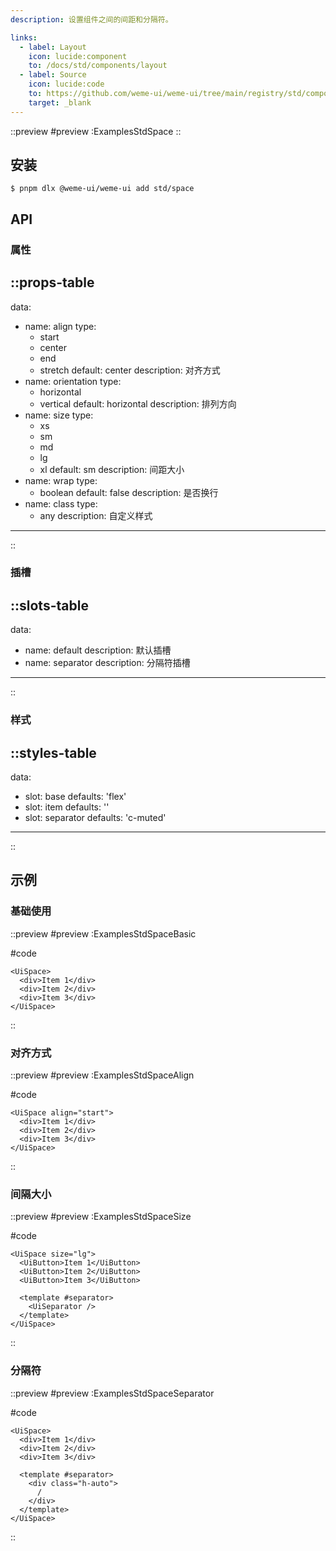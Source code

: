 ```yaml
---
description: 设置组件之间的间距和分隔符。

links:
  - label: Layout
    icon: lucide:component
    to: /docs/std/components/layout
  - label: Source
    icon: lucide:code
    to: https://github.com/weme-ui/weme-ui/tree/main/registry/std/components/space
    target: _blank
---
```


::preview
#preview
:ExamplesStdSpace
::

## 安装

```shell [Terminal]
$ pnpm dlx @weme-ui/weme-ui add std/space
```

## API

### 属性

::props-table
---
data:
  - name: align
    type:
      - start
      - center
      - end
      - stretch
    default: center
    description: 对齐方式
  - name: orientation
    type:
      - horizontal
      - vertical
    default: horizontal
    description: 排列方向
  - name: size
    type:
      - xs
      - sm
      - md
      - lg
      - xl
    default: sm
    description: 间距大小
  - name: wrap
    type:
      - boolean
    default: false
    description: 是否换行
  - name: class
    type:
      - any
    description: 自定义样式
---
::

### 插槽

::slots-table
---
data:
  - name: default
    description: 默认插槽
  - name: separator
    description: 分隔符插槽
---
::

### 样式

::styles-table
---
data:
  - slot: base
    defaults: 'flex'
  - slot: item
    defaults: ''
  - slot: separator
    defaults: 'c-muted'
---
::

## 示例

### 基础使用

::preview
#preview
:ExamplesStdSpaceBasic

#code
```vue-html inset
<UiSpace>
  <div>Item 1</div>
  <div>Item 2</div>
  <div>Item 3</div>
</UiSpace>
```
::

### 对齐方式

::preview
#preview
:ExamplesStdSpaceAlign

#code
```vue-html inset
<UiSpace align="start">
  <div>Item 1</div>
  <div>Item 2</div>
  <div>Item 3</div>
</UiSpace>
```
::

### 间隔大小

::preview
#preview
:ExamplesStdSpaceSize

#code
```vue-html inset
<UiSpace size="lg">
  <UiButton>Item 1</UiButton>
  <UiButton>Item 2</UiButton>
  <UiButton>Item 3</UiButton>

  <template #separator>
    <UiSeparator />
  </template>
</UiSpace>
```
::

### 分隔符

::preview
#preview
:ExamplesStdSpaceSeparator

#code
```vue-html inset
<UiSpace>
  <div>Item 1</div>
  <div>Item 2</div>
  <div>Item 3</div>

  <template #separator>
    <div class="h-auto">
      /
    </div>
  </template>
</UiSpace>
```
::
